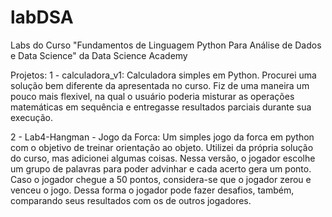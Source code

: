 # labDSA
Labs do Curso "Fundamentos de Linguagem Python Para Análise de Dados e Data Science" da Data Science Academy

Projetos:
1 - calculadora_v1: Calculadora simples em Python. Procurei uma solução bem diferente da apresentada no curso. Fiz de uma maneira um pouco mais flexivel, na qual o usuário poderia misturar as operações matemáticas em sequência e entregasse resultados parciais durante sua execução. 

2 - Lab4-Hangman - Jogo da Forca: Um simples jogo da forca em python com o objetivo de treinar orientação ao objeto. Utilizei da própria solução do curso, mas adicionei algumas coisas. Nessa versão, o jogador escolhe um grupo de palavras para poder advinhar e cada acerto gera um ponto. Caso o jogador chegue a 50 pontos, considera-se que o jogador zerou e venceu o jogo. Dessa forma o jogador pode fazer desafios, também, comparando seus resultados com os de outros jogadores.
